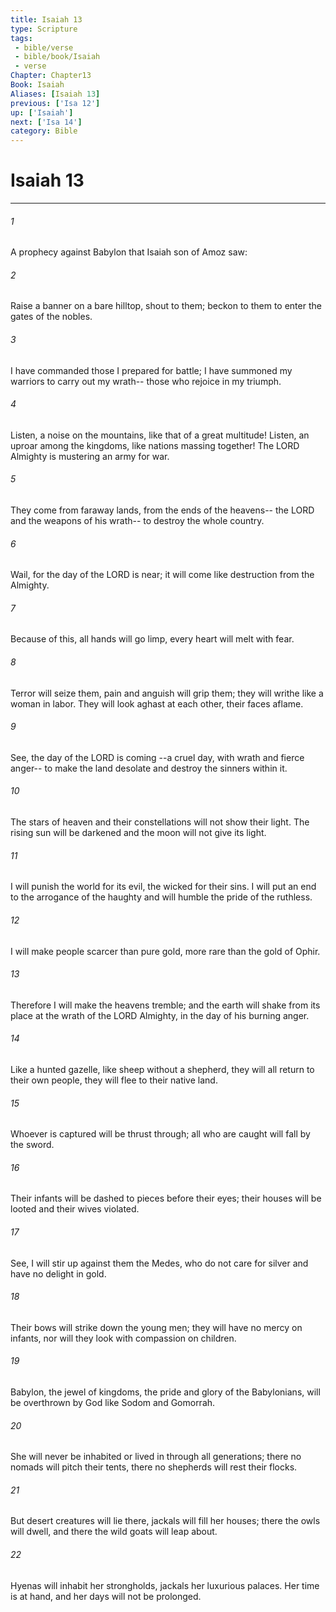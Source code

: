 ```yaml
---
title: Isaiah 13
type: Scripture
tags:
 - bible/verse
 - bible/book/Isaiah
 - verse
Chapter: Chapter13
Book: Isaiah
Aliases: [Isaiah 13]
previous: ['Isa 12']
up: ['Isaiah']
next: ['Isa 14']
category: Bible
---
```

# Isaiah 13

***


###### 1 
A prophecy against Babylon that Isaiah son of Amoz saw: 

###### 2 
Raise a banner on a bare hilltop, shout to them; beckon to them to enter the gates of the nobles. 

###### 3 
I have commanded those I prepared for battle; I have summoned my warriors to carry out my wrath-- those who rejoice in my triumph. 

###### 4 
Listen, a noise on the mountains, like that of a great multitude! Listen, an uproar among the kingdoms, like nations massing together! The LORD Almighty is mustering an army for war. 

###### 5 
They come from faraway lands, from the ends of the heavens-- the LORD and the weapons of his wrath-- to destroy the whole country. 

###### 6 
Wail, for the day of the LORD is near; it will come like destruction from the Almighty. 

###### 7 
Because of this, all hands will go limp, every heart will melt with fear. 

###### 8 
Terror will seize them, pain and anguish will grip them; they will writhe like a woman in labor. They will look aghast at each other, their faces aflame. 

###### 9 
See, the day of the LORD is coming --a cruel day, with wrath and fierce anger-- to make the land desolate and destroy the sinners within it. 

###### 10 
The stars of heaven and their constellations will not show their light. The rising sun will be darkened and the moon will not give its light. 

###### 11 
I will punish the world for its evil, the wicked for their sins. I will put an end to the arrogance of the haughty and will humble the pride of the ruthless. 

###### 12 
I will make people scarcer than pure gold, more rare than the gold of Ophir. 

###### 13 
Therefore I will make the heavens tremble; and the earth will shake from its place at the wrath of the LORD Almighty, in the day of his burning anger. 

###### 14 
Like a hunted gazelle, like sheep without a shepherd, they will all return to their own people, they will flee to their native land. 

###### 15 
Whoever is captured will be thrust through; all who are caught will fall by the sword. 

###### 16 
Their infants will be dashed to pieces before their eyes; their houses will be looted and their wives violated. 

###### 17 
See, I will stir up against them the Medes, who do not care for silver and have no delight in gold. 

###### 18 
Their bows will strike down the young men; they will have no mercy on infants, nor will they look with compassion on children. 

###### 19 
Babylon, the jewel of kingdoms, the pride and glory of the Babylonians, will be overthrown by God like Sodom and Gomorrah. 

###### 20 
She will never be inhabited or lived in through all generations; there no nomads will pitch their tents, there no shepherds will rest their flocks. 

###### 21 
But desert creatures will lie there, jackals will fill her houses; there the owls will dwell, and there the wild goats will leap about. 

###### 22 
Hyenas will inhabit her strongholds, jackals her luxurious palaces. Her time is at hand, and her days will not be prolonged. 
